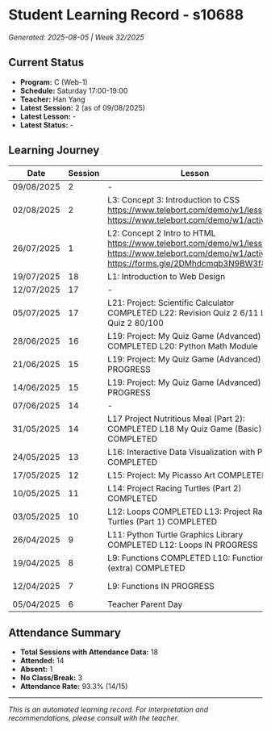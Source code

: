 # Student Learning Record - s10688
*Generated: 2025-08-05 | Week 32/2025*

## Current Status
- **Program:** C (Web-1)
- **Schedule:** Saturday 17:00-19:00
- **Teacher:** Han Yang
- **Latest Session:** 2 (as of 09/08/2025)
- **Latest Lesson:** -
- **Latest Status:** -

## Learning Journey
| Date | Session | Lesson | Attendance | Progress |
|------|---------|--------|------------|----------|
| 09/08/2025 | 2 | - | - | - |
| 02/08/2025 | 2 | L3: Concept 3: Introduction to CSS https://www.telebort.com/demo/w1/lesson/3  https://www.telebort.com/demo/w1/activity/3 | Han Yang | Completed |
| 26/07/2025 | 1 | L2: Concept 2 Intro to HTML https://www.telebort.com/demo/w1/lesson/2  https://www.telebort.com/demo/w1/activity/2 https://forms.gle/2DMhdcmqb3N9BW3f8 | Soumiya | Completed |
| 19/07/2025 | 18 | L1: Introduction to Web Design | Han Yang | Graduated |
| 12/07/2025 | 17 | - | No Class | - |
| 05/07/2025 | 17 | L21: Project: Scientific Calculator COMPLETED L22: Revision Quiz 2 6/11 L23: Quiz 2 80/100 | Han Yang | Completed |
| 28/06/2025 | 16 | L19: Project: My Quiz Game (Advanced) COMPLETED L20: Python Math Module | Han Yang | Completed |
| 21/06/2025 | 15 | L19: Project: My Quiz Game (Advanced) IN PROGRESS | Absent | In Progress |
| 14/06/2025 | 15 | L19: Project: My Quiz Game (Advanced) IN PROGRESS | Han Yang | In Progress |
| 07/06/2025 | 14 | - | No Class | - |
| 31/05/2025 | 14 | L17 Project Nutritious Meal (Part 2): COMPLETED L18 My Quiz Game (Basic): COMPLETED | Soumiya | Completed |
| 24/05/2025 | 13 | L16: Interactive Data Visualization with Pygal COMPLETED | Han Yang | Completed |
| 17/05/2025 | 12 | L15: Project: My Picasso Art COMPLETED | Han Yang | Completed |
| 10/05/2025 | 11 | L14: Project Racing Turtles (Part 2) COMPLETED | Han Yang | Completed |
| 03/05/2025 | 10 | L12: Loops COMPLETED  L13: Project Racing Turtles (Part 1) COMPLETED | Han Yang | Completed |
| 26/04/2025 | 9 | L11: Python Turtle Graphics Library COMPLETED L12: Loops IN PROGRESS | Han Yang | In Progress |
| 19/04/2025 | 8 | L9: Functions COMPLETED L10: Functions (extra) COMPLETED | Han Yang | Completed |
| 12/04/2025 | 7 | L9: Functions IN PROGRESS | Han Yang | In Progress |
| 05/04/2025 | 6 | Teacher Parent Day | No Class | - |

## Attendance Summary
- **Total Sessions with Attendance Data:** 18
- **Attended:** 14
- **Absent:** 1
- **No Class/Break:** 3
- **Attendance Rate:** 93.3% (14/15)

---
*This is an automated learning record. For interpretation and recommendations, please consult with the teacher.*